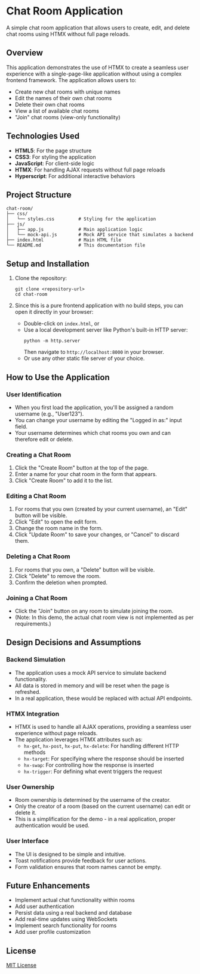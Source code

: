 # Chat Room Application

A simple chat room application that allows users to create, edit, and delete chat rooms using HTMX without full page reloads.

## Overview

This application demonstrates the use of HTMX to create a seamless user experience with a single-page-like application without using a complex frontend framework. The application allows users to:

- Create new chat rooms with unique names
- Edit the names of their own chat rooms
- Delete their own chat rooms
- View a list of available chat rooms
- "Join" chat rooms (view-only functionality)

## Technologies Used

- **HTML5**: For the page structure
- **CSS3**: For styling the application
- **JavaScript**: For client-side logic
- **HTMX**: For handling AJAX requests without full page reloads
- **Hyperscript**: For additional interactive behaviors

## Project Structure

```
chat-room/
├── css/
│   └── styles.css         # Styling for the application
├── js/
│   ├── app.js             # Main application logic
│   └── mock-api.js        # Mock API service that simulates a backend
├── index.html             # Main HTML file
└── README.md              # This documentation file
```

## Setup and Installation

1. Clone the repository:
   ```
   git clone <repository-url>
   cd chat-room
   ```

2. Since this is a pure frontend application with no build steps, you can open it directly in your browser:
   - Double-click on `index.html`, or
   - Use a local development server like Python's built-in HTTP server:
     ```
     python -m http.server
     ```
     Then navigate to `http://localhost:8000` in your browser.
   - Or use any other static file server of your choice.

## How to Use the Application

### User Identification

- When you first load the application, you'll be assigned a random username (e.g., "User123").
- You can change your username by editing the "Logged in as:" input field.
- Your username determines which chat rooms you own and can therefore edit or delete.

### Creating a Chat Room

1. Click the "Create Room" button at the top of the page.
2. Enter a name for your chat room in the form that appears.
3. Click "Create Room" to add it to the list.

### Editing a Chat Room

1. For rooms that you own (created by your current username), an "Edit" button will be visible.
2. Click "Edit" to open the edit form.
3. Change the room name in the form.
4. Click "Update Room" to save your changes, or "Cancel" to discard them.

### Deleting a Chat Room

1. For rooms that you own, a "Delete" button will be visible.
2. Click "Delete" to remove the room.
3. Confirm the deletion when prompted.

### Joining a Chat Room

- Click the "Join" button on any room to simulate joining the room.
- (Note: In this demo, the actual chat room view is not implemented as per requirements.)

## Design Decisions and Assumptions

### Backend Simulation

- The application uses a mock API service to simulate backend functionality.
- All data is stored in memory and will be reset when the page is refreshed.
- In a real application, these would be replaced with actual API endpoints.

### HTMX Integration

- HTMX is used to handle all AJAX operations, providing a seamless user experience without page reloads.
- The application leverages HTMX attributes such as:
  - `hx-get`, `hx-post`, `hx-put`, `hx-delete`: For handling different HTTP methods
  - `hx-target`: For specifying where the response should be inserted
  - `hx-swap`: For controlling how the response is inserted
  - `hx-trigger`: For defining what event triggers the request

### User Ownership

- Room ownership is determined by the username of the creator.
- Only the creator of a room (based on the current username) can edit or delete it.
- This is a simplification for the demo - in a real application, proper authentication would be used.

### User Interface

- The UI is designed to be simple and intuitive.
- Toast notifications provide feedback for user actions.
- Form validation ensures that room names cannot be empty.

## Future Enhancements

- Implement actual chat functionality within rooms
- Add user authentication
- Persist data using a real backend and database
- Add real-time updates using WebSockets
- Implement search functionality for rooms
- Add user profile customization

## License

[MIT License](LICENSE)
